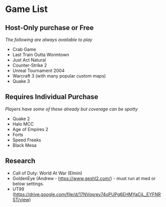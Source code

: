 # Game List


## Host-Only purchase or Free
_The following are always available to play_
- Crab Game
- Last Train Outta Wormtown
- Just Act Natural
- Counter-Strike 2
- Unreal Tournament 2004
- Warcraft 3 (with many popular custom maps)
- Quake 3

## Requires Individual Purchase
_Players have some of these already but coverage can be spotty_
- Quake 2
- Halo MCC
- Age of Empires 2
- Forts
- Speed Freeks
- Black Mesa

## Research
- Call of Duty: World At War (Elmin)
- GoldenEye (Andrew - https://www.geshl2.com/) - must run at med or below settings.
- UT99 (https://drive.google.com/file/d/17NVqsrey74oPUPg6EHMYaCjL_EYFNRST/view)
